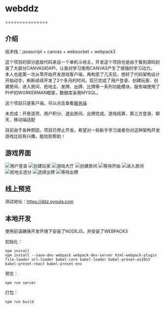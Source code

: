 # webddz
===============
## 介绍

技术栈：javascript + canvas + websocket + webpack3

这个项目的部分底层代码来自一个单机斗地主，开发这个项目也是由于看到源码封装了大部分CANVAS的API，让我对学习使用CANVAS产生了很强的学习动力。
本人也是第一次从零开始开发游戏客户端，再构思了几天后，想好了代码架构设计开始动手，断断续续开发了2个多月的时间。现已完成了用户登录、创建玩家、创建房间、进入房间、抢地主、发牌、出牌、比牌等一系列功能模块，服务端使用了PHP的WORKERMAN框架，数据库采用MYSQL。

这个项目只是客户端，可以点击查看[服务端](https://gitee.com/naka507/GameWorker)

未完成：开房选项、用户积分、退出房间、出牌完成、游戏结算、第三方登录、聊天、移动端适配

目前由于各种原因，项目已停止开发。希望对一些新手学习或者你对这种架构开发游戏比较有兴趣，能给到帮助！

## 游戏界面
![用户登录](http://files.oyoula.com/1.jpg "用户登录")
![创建玩家](http://files.oyoula.com/2.jpg "创建玩家")
![游戏大厅](http://files.oyoula.com/3.jpg "游戏大厅")
![创建房间](http://files.oyoula.com/4.jpg "创建房间")
![等待开始](http://files.oyoula.com/6.jpg "等待开始")
![进入房间](http://files.oyoula.com/7.jpg "进入房间")
![抢地主选分](http://files.oyoula.com/8.jpg "抢地主选分")
![选择出牌](http://files.oyoula.com/9.jpg "选择出牌")
![等待出牌](http://files.oyoula.com/10.jpg "等待出牌")

## 线上预览
测试地址：https://ddz.oyoula.com

## 本地开发
使用前请确保开发环境下安装了NODEJS，并安装了WEBPACK3

初始化：
~~~
npm install
npm install --save-dev webpack webpack-dev-server html-webpack-plugin file-loader url-loader babel-core babel-loader babel-preset-es2015 babel-preset-react babel-preset-env
~~~
预览：
~~~
npm run server
~~~
打包：
~~~
npm run build
~~~

